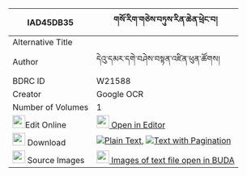 |IAD45DB35|གསོ་རིག་གཅེས་བཏུས་རིན་ཆེན་ཕྲེང་བ། 
| --- | --- 
|Alternative Title |
|Author| དེའུ་དམར་དགེ་བཤེས་བསྟན་འཛིན་ཕུན་ཚོགས།
|BDRC ID | W21588
|Creator | Google OCR
|Number of Volumes| 1
|<img width="25" src="https://img.icons8.com/color/25/000000/edit-property.png">Edit Online| [<img width="25" src="https://avatars.githubusercontent.com/u/45091458?s=200&v=4"> Open in Editor](http://editor.openpecha.org/IAD45DB35)
|<img width="25" src="https://img.icons8.com/fluent/48/000000/download-2.png"/>  Download | [![](https://img.icons8.com/color/20/000000/txt.png)Plain Text](https://github.com/Openpecha/IAD45DB35/releases/download/v1/sorik_chetu_rinchen_trengwa_plain_IAD45DB35.zip), [![](https://img.icons8.com/color/20/000000/txt.png)Text with Pagination](https://github.com/Openpecha/IAD45DB35/releases/download/v1/sorik_chetu_rinchen_trengwa_pages_IAD45DB35.zip)
|<img width="25" src="https://img.icons8.com/plasticine/100/000000/pictures-folder.png"/>  Source Images | [<img width="25" src="https://library.bdrc.io/icons/BUDA-small.svg"> Images of text file open in BUDA](https://library.bdrc.io/show/bdr:W21588)